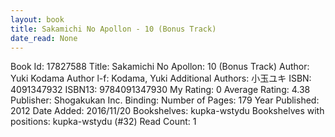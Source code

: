 ```yaml
---
layout: book
title: Sakamichi No Apollon - 10 (Bonus Track)
date_read: None
---
```


Book Id: 17827588
Title: Sakamichi No Apollon: 10 (Bonus Track)
Author: Yuki Kodama
Author l-f: Kodama, Yuki
Additional Authors: 小玉ユキ
ISBN: 4091347932
ISBN13: 9784091347930
My Rating: 0
Average Rating: 4.38
Publisher: Shogakukan Inc.
Binding: 
Number of Pages: 179
Year Published: 2012
Date Added: 2016/11/20
Bookshelves: kupka-wstydu
Bookshelves with positions: kupka-wstydu (#32)
Read Count: 1

